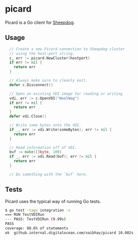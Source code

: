 # picard

Picard is a Go client for
[Sheepdog](https://sheepdog.github.io/sheepdog/).

## Usage

```go
  // Create a new Picard connection to Sheepdog cluster
  // using the host:port string.
  c, err := picard.NewCluster(hostport)
  if err != nil {
    return err
  }

  // Always make sure to cleanly exit.
  defer c.Disconnect()

  // Open an existing VDI image for reading or writing
  vdi, err := c.OpenVDI("WoolWag")
  if err != nil {
    return err
  }
  defer vdi.Close()

  // Write some bytes onto the VDI.
  if _, err := vdi.Write(someBytes); err != nil {
    return err
  }

  // Read information off of VDI.
  buf := make([]byte, 100)
  if _, err := vdi.Read(buf); err != nil {
    return err
  }

  // Do something with the `buf` here.
```

## Tests

Picard uses the typical way of running Go tests.

```bash
$ go test -tags integration -v
=== RUN TestVDIRun
--- PASS: TestVDIRun (9.99s)
PASS
coverage: 88.6% of statements
ok  github.internal.digitalocean.com/vaibhav/picard 10.002s
```
